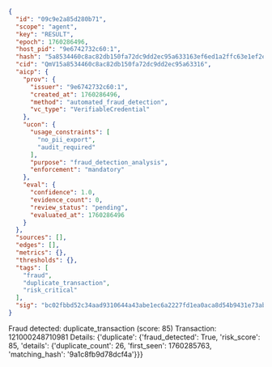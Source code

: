 ```json
{
  "id": "09c9e2a85d280b71",
  "scope": "agent",
  "key": "RESULT",
  "epoch": 1760286496,
  "host_pid": "9e6742732c60:1",
  "hash": "5a8534460c8ac82db150fa72dc9dd2ec95a633163ef6ed1a2ffc63e1ef2e5b6a",
  "cid": "QmV15a8534460c8ac82db150fa72dc9dd2ec95a63316",
  "aicp": {
    "prov": {
      "issuer": "9e6742732c60:1",
      "created_at": 1760286496,
      "method": "automated_fraud_detection",
      "vc_type": "VerifiableCredential"
    },
    "ucon": {
      "usage_constraints": [
        "no_pii_export",
        "audit_required"
      ],
      "purpose": "fraud_detection_analysis",
      "enforcement": "mandatory"
    },
    "eval": {
      "confidence": 1.0,
      "evidence_count": 0,
      "review_status": "pending",
      "evaluated_at": 1760286496
    }
  },
  "sources": [],
  "edges": [],
  "metrics": {},
  "thresholds": {},
  "tags": [
    "fraud",
    "duplicate_transaction",
    "risk_critical"
  ],
  "sig": "bc02fbbd52c34aad9310644a43abe1ec6a2227fd1ea0aca8d54b9431e73abf4f"
}
```

Fraud detected: duplicate_transaction (score: 85)
Transaction: 121000248710981
Details: {'duplicate': {'fraud_detected': True, 'risk_score': 85, 'details': {'duplicate_count': 26, 'first_seen': 1760285763, 'matching_hash': '9a1c8fb9d78dcf4a'}}}